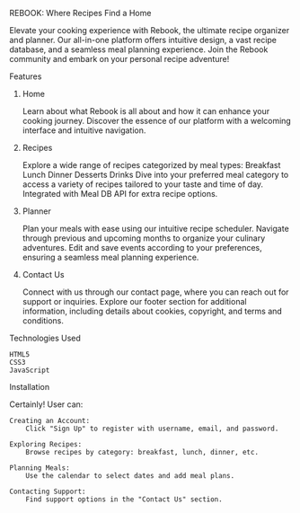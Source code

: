 REBOOK: Where Recipes Find a Home

Elevate your cooking experience with Rebook, the ultimate recipe organizer and planner. Our all-in-one platform offers intuitive design, a vast recipe database, and a seamless meal planning experience. Join the Rebook community and embark on your personal recipe adventure!


Features
1. Home

    Learn about what Rebook is all about and how it can enhance your cooking journey.
    Discover the essence of our platform with a welcoming interface and intuitive navigation.

2. Recipes

    Explore a wide range of recipes categorized by meal types:
        Breakfast
        Lunch
        Dinner
        Desserts
        Drinks
    Dive into your preferred meal category to access a variety of recipes tailored to your taste and time of day.
    Integrated with Meal DB API for extra recipe options.

3. Planner

    Plan your meals with ease using our intuitive recipe scheduler.
    Navigate through previous and upcoming months to organize your culinary adventures.
    Edit and save events according to your preferences, ensuring a seamless meal planning experience.

4. Contact Us

    Connect with us through our contact page, where you can reach out for support or inquiries.
    Explore our footer section for additional information, including details about cookies, copyright, and terms and conditions.

Technologies Used

    HTML5
    CSS3
    JavaScript

Installation



Certainly! User can:

    Creating an Account:
        Click "Sign Up" to register with username, email, and password.

    Exploring Recipes:
        Browse recipes by category: breakfast, lunch, dinner, etc.

    Planning Meals:
        Use the calendar to select dates and add meal plans.

    Contacting Support:
        Find support options in the "Contact Us" section.